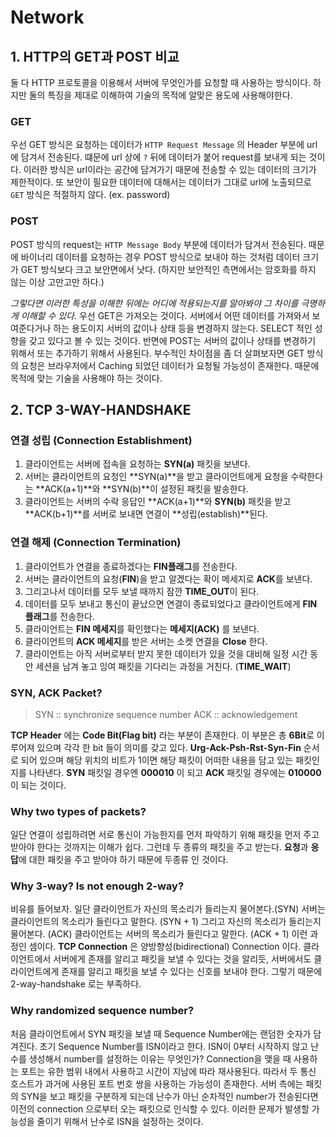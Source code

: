 # Network

## 1. HTTP의 GET과 POST 비교
둘 다 HTTP 프로토콜을 이용해서 서버에 무엇인가를 요청할 때 사용하는 방식이다.
하지만 둘의 특징을 제대로 이해하여 기술의 목적에 알맞은 용도에 사용해야한다.

### GET
우선 GET 방식은 요청하는 데이터가 ```HTTP Request Message``` 의 Header 부분에 url에 담겨서 전송된다.
떄문에 url 상에 ```?``` 뒤에 데이터가 붙어 request를 보내게 되는 것이다. 이러한 방식은 url이라는 공간에 담겨가기 때문에 전송할 수 있는 데이터의 크기가 제한적이다.
또 보안이 필요한 데이터에 대해서는 데이터가 그대로 url에 노출되므로 ```GET``` 방식은 적절하지 않다. (ex. password)

### POST
POST 방식의 request는 ```HTTP Message Body``` 부분에 데이터가 담겨서 전송된다. 때문에 바이너리 데이터를 요청하는 경우 POST 방식으로 보내야 하는 것처럼 데이터 크기가 GET 방식보다 크고 보안면에서 낫다.
(하지만 보안적인 측면에서는 암호화를 하지 않는 이상 고만고만 하다.)

*그렇다면 이러한 특성을 이해한 뒤에는 어디에 적용되는지를 알아봐야 그 차이를 극명하게 이해할 수 있다.*
우선 GET은 가져오는 것이다. 서버에서 어떤 데이터를 가져와서 보여준다거나 하는 용도이지 서버의 값이나 상태 등을 변경하지 않는다.
SELECT 적인 성향을 갖고 있다고 볼 수 있는 것이다. 반면에 POST는 서버의 값이나 상태를 변경하기 위해서 또는 추가하기 위해서 사용된다.
부수적인 차이점을 좀 더 살펴보자면 GET 방식의 요청은 브라우저에서 Caching 되었던 데이터가 요청될 가능성이 존재한다. 때문에 목적에 맞는 기술을 사용해야 하는 것이다.

## 2. TCP 3-WAY-HANDSHAKE
### 연결 성립 (Connection Establishment)
1. 클라이언트는 서버에 접속을 요청하는 **SYN(a)** 패킷을 보낸다.
2. 서버는 클라이언트의 요청인 **SYN(a)**을 받고 클라이언트에게 요청을 수락한다는 **ACK(a+1)**와 **SYN(b)**이 설정된 패킷을 발송한다.
3. 클라이언트는 서버의 수락 응답인 **ACK(a+1)**와 **SYN(b)** 패킷을 받고 **ACK(b+1)**를 서버로 보내면 연결이 **성립(establish)**된다.

### 연결 해제 (Connection Termination)
1. 클라이언트가 연결을 종료하겠다는 **FIN플래그**를 전송한다.
2. 서버는 클라이언트의 요청(**FIN**)을 받고 알겠다는 확이 메세지로 **ACK**를 보낸다.
3. 그리고나서 데이터를 모두 보낼 때까지 잠깐 **TIME_OUT**이 된다.
4. 데이터를 모두 보내고 통신이 끝났으면 연결이 종료되었다고 클라이언트에게 **FIN 플래그**를 전송한다.
5. 클라이언트는 **FIN 메세지**를 확인했다는 **메세지(ACK)** 를 보낸다.
6. 클라이언트의 **ACK 메세지**를 받은 서버는 소켓 연결을 **Close** 한다.
7. 클라이언트는 아직 서버로부터 받지 못한 데이터가 있을 것을 대비해 일정 시간 동안 세션을 남겨 놓고 잉여 패킷을 기다리는 과정을 거친다. (**TIME_WAIT**)

### SYN, ACK Packet?
> SYN :: synchronize sequence number
> ACK :: acknowledgement

**TCP Header** 에는 **Code Bit(Flag bit)** 라는 부분이 존재한다. 이 부분은 총 **6Bit**로 이루어져 있으며 각각 한 bit 들이 의미를 갖고 있다.
**Urg-Ack-Psh-Rst-Syn-Fin** 순서로 되어 있으며 해당 위치의 비트가 1이면 해당 패킷이 어떠한 내용을 담고 있는 패킷인지를 나타낸다.
**SYN** 패킷일 경우엔 **000010** 이 되고 **ACK** 패킷일 경우에는 **010000** 이 되는 것이다.

### Why two types of packets?
일단 연결이 성립하려면 서로 통신이 가능한지를 먼저 파악하기 위해 패킷을 먼저 주고받아야 한다는 것까지는 이해가 쉽다.
그런데 두 종류의 패킷을 주고 받는다. **요청**과 **응답**에 대한 패킷을 주고 받아야 하기 때문에 두종류 인 것이다.

### Why 3-way? Is not enough 2-way?
비유를 들어보자. 일단 클라이언트가 자신의 목소리가 들리는지 물어본다.(SYN) 서버는 클라이언트의 목소리가 들린다고 말한다.
(SYN + 1) 그리고 자신의 목소리가 들리는지 물어본다. (ACK) 클라이언트는 서버의 목소리가 들린다고 말한다. (ACK + 1) 이런 과정인 셈이다.
**TCP Connection** 은 양방향성(bidirectional) Connection 이다. 클라이언트에서 서버에게 존재를 알리고 패킷을 보낼 수 있다는 것을 알리듯,
서버에서도 클라이언트에게 존재를 알리고 패킷을 보낼 수 있다는 신호를 보내야 한다. 그렇기 때문에 2-way-handshake 로는 부족하다.

### Why randomized sequence number?
처음 클라이언트에서 SYN 패킷을 보낼 때 Sequence Number에는 랜덤한 숫자가 담겨진다. 초기 Sequence Number를 ISN이라고 한다.
ISN이 0부터 시작하지 않고 난수를 생성해서 number를 설정하는 이유는 무엇인가?
Connection을 맺을 때 사용하는 포트는 유한 범위 내에서 사용하고 시간이 지남에 따라 재사용된다.
따라서 두 통신 호스트가 과거에 사용된 포트 번호 쌍을 사용하는 가능성이 존재한다. 서버 측에는 패킷의 SYN을 보고 패킷을 구분하게 되는데 난수가 아닌
순차적인 number가 전송된다면 이전의 connection 으로부터 오는 패킷으로 인식할 수 있다.
이러한 문제가 발생할 가능성을 줄이기 위해서 난수로 ISN을 설정하는 것이다.
